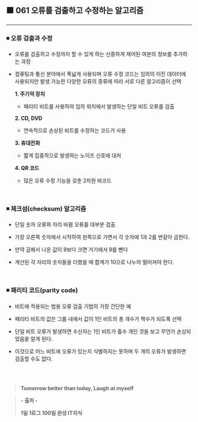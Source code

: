 ## ⬛ 061 오류를 검출하고 수정하는 알고리즘

---

### ◾ 오류 검출과 수정

- 오류를 검출하고 수정까지 할 수 있게 하는 신중하게 제어된 여분의 정보를 추가하는 과정

- 컴퓨팅과 통신 분야에서 폭넓게 사용되며 오류 수정 코드는 임의의 이진 데이터에 사용되지만 발생 가능한 다양한 오류의 종류에 따라 서로 다른 알고리즘이 선택

  **1. 주기억 장치**

  - 패리티 비트를 사용하여 임의 위치에서 발생하는 단일 비트 오류를 검출

  **2. CD, DVD**

  - 연속적으로 손상된 비트를 수정하는 코드가 사용

  **3. 휴대전화**

  - 짧게 집중적으로 발생하는 노이즈 신호에 대처

  **4. QR 코드**

  - 많은 오류 수정 기능을 갖춘 2차원 바코드

<br>

### ◾ 체크섬(checksum) 알고리즘

- 단일 숫자 오류와 자리 바뀜 오류를 대부분 검출

- 가장 오른쪽 숫자에서 시작하여 왼쪽으로 가면서 각 숫자에 1과 2를 번갈아 곱한다.

- 만약 곱해서 나온 값이 9보다 크면 거기에서 9를 뺀다

- 계산된 각 자리의 숫자들을 더했을 때 합계가 10으로 나누어 떨어져야 한다.

<br>

### ◾ 패리티 코드(parity code)

- 비트에 적용되는 범용 오류 검출 기법의 가장 간단한 예

- 패리티 비트의 값은 그룹 내에서 값이 1인 비트의 총 개수가 짝수가 되도록 선택

- 단일 비트 오류가 발생하면 수신자는 1인 비트가 홀수 개인 것을 보고 무언가 손상되었음을 알게 된다.

- 이것으로 어느 비트에 오류가 있는지 식별하지는 못하며 두 개의 오류가 발생하면 검출할 수도 없다.

<br><br>

> **Tomorrow better than today, Laugh at myself**

> **- 출처 -**
>
> **1일 1로그 100일 완성 IT지식**
